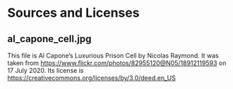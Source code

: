 # Sources and Licenses

## al_capone_cell.jpg

This file is Al Capone’s Luxurious Prison Cell by Nicolas Raymond.
It was taken from https://www.flickr.com/photos/82955120@N05/18912119593 on 17 July 2020.
Its license is https://creativecommons.org/licenses/by/3.0/deed.en_US


